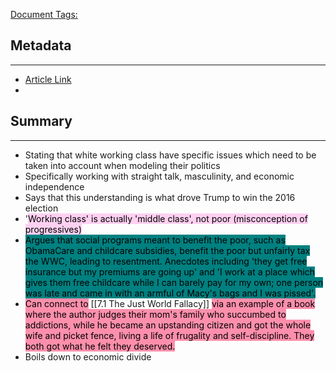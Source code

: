 <u>Document Tags:</u> 
## Metadata
---
- [Article Link](https://hbr.org/2016/11/what-so-many-people-dont-get-about-the-u-s-working-class)
- 
## Summary
---
- Stating that white working class have specific issues which need to be taken into account when modeling their politics
- Specifically working with straight talk, masculinity, and economic independence
- Says that this understanding is what drove Trump to win the 2016 election
- '<mark style="background: #FFB8EBA6;">Working class' is actually 'middle class', not poor (misconception of progressives)</mark>
- <mark style="background: #008080;">Argues that social programs meant to benefit the poor, such as ObamaCare and childcare subsidies, benefit the poor but unfairly tax the WWC, leading to resentment. Anecdotes including 'they get free insurance but my premiums are going up' and 'I work at a place which gives them free childcare while I can barely pay for my own; one person was late and came in with an armful of Macy's bags and I was pissed'.</mark>
- <mark style="background: #FF5582A6;">Can connect to</mark> [[7.1 The Just World Fallacy]] <mark style="background: #FF5582A6;">via an example of a book where the author judges their mom's family who succumbed to addictions, while he became an upstanding citizen and got the whole wife and picket fence, living a life of frugality and self-discipline. They both got what he felt they deserved.</mark>
- Boils down to economic divide